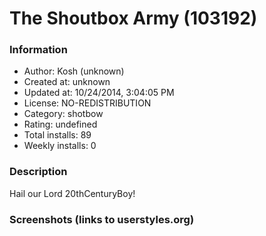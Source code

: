 # The Shoutbox Army (103192)

### Information
- Author: Kosh (unknown)
- Created at: unknown
- Updated at: 10/24/2014, 3:04:05 PM
- License: NO-REDISTRIBUTION
- Category: shotbow
- Rating: undefined
- Total installs: 89
- Weekly installs: 0


### Description
Hail our Lord 20thCenturyBoy!


### Screenshots (links to userstyles.org)



